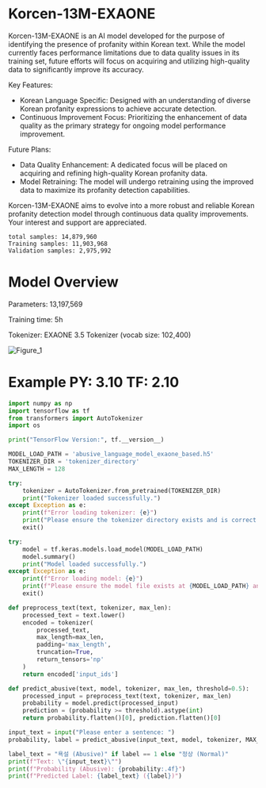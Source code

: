 # Korcen-13M-EXAONE
Korcen-13M-EXAONE is an AI model developed for the purpose of identifying the presence of profanity within Korean text. While the model currently faces performance limitations due to data quality issues in its training set, future efforts will focus on acquiring and utilizing high-quality data to significantly improve its accuracy.

Key Features:
- Korean Language Specific: Designed with an understanding of diverse Korean profanity expressions to achieve accurate detection.
- Continuous Improvement Focus: Prioritizing the enhancement of data quality as the primary strategy for ongoing model performance improvement.

Future Plans:
- Data Quality Enhancement: A dedicated focus will be placed on acquiring and refining high-quality Korean profanity data.
- Model Retraining: The model will undergo retraining using the improved data to maximize its profanity detection capabilities.

Korcen-13M-EXAONE aims to evolve into a more robust and reliable Korean profanity detection model through continuous data quality improvements. Your interest and support are appreciated.
```
total samples: 14,879,960
Training samples: 11,903,968
Validation samples: 2,975,992
```
# Model Overview
Parameters: 13,197,569

Training time: 5h

Tokenizer: EXAONE 3.5 Tokenizer (vocab size: 102,400)

![Figure_1](https://github.com/user-attachments/assets/08abd495-f039-4f00-af54-d95001a1c05f)

# Example PY: 3.10 TF: 2.10
```py
import numpy as np
import tensorflow as tf
from transformers import AutoTokenizer
import os

print("TensorFlow Version:", tf.__version__)

MODEL_LOAD_PATH = 'abusive_language_model_exaone_based.h5'
TOKENIZER_DIR = 'tokenizer_directory'
MAX_LENGTH = 128

try:
    tokenizer = AutoTokenizer.from_pretrained(TOKENIZER_DIR)
    print("Tokenizer loaded successfully.")
except Exception as e:
    print(f"Error loading tokenizer: {e}")
    print("Please ensure the tokenizer directory exists and is correct.")
    exit()

try:
    model = tf.keras.models.load_model(MODEL_LOAD_PATH)
    model.summary()
    print("Model loaded successfully.")
except Exception as e:
    print(f"Error loading model: {e}")
    print(f"Please ensure the model file exists at {MODEL_LOAD_PATH} and TensorFlow version is compatible.")
    exit()

def preprocess_text(text, tokenizer, max_len):
    processed_text = text.lower()
    encoded = tokenizer(
        processed_text,
        max_length=max_len,
        padding='max_length',
        truncation=True,
        return_tensors='np'
    )
    return encoded['input_ids']

def predict_abusive(text, model, tokenizer, max_len, threshold=0.5):
    processed_input = preprocess_text(text, tokenizer, max_len)
    probability = model.predict(processed_input)
    prediction = (probability >= threshold).astype(int)
    return probability.flatten()[0], prediction.flatten()[0]

input_text = input("Please enter a sentence: ")
probability, label = predict_abusive(input_text, model, tokenizer, MAX_LENGTH)

label_text = "욕설 (Abusive)" if label == 1 else "정상 (Normal)"
print(f"Text: \"{input_text}\"")
print(f"Probability (Abusive): {probability:.4f}")
print(f"Predicted Label: {label_text} ({label})")
```
